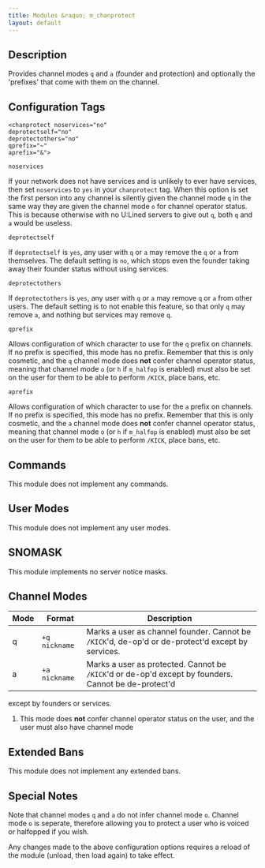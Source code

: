 ```yaml
---
title: Modules &raquo; m_chanprotect
layout: default
---
```


## Description

Provides channel modes `q` and `a` (founder and protection) and optionally the 'prefixes' that come with them on the
channel.

## Configuration Tags

    <chanprotect noservices="no"
    deprotectself="no"
    deprotectothers="no"
    qprefix="~"
    aprefix="&">

`noservices`

If your network does not have services and is unlikely to ever have services, then set `noservices` to `yes` in your 
`chanprotect` tag. When this option is set the first person into any channel is silently given the channel mode `q` in 
the same way they are given the channel mode `o` for channel operator status. This is because otherwise with no U:Lined 
servers to give out `q`, both `q` and `a` would be useless.

`deprotectself`

If `deprotectself` is `yes`, any user with `q` or `a` may remove the `q` or `a` from themselves. The default 
setting is `no`, which stops even the founder taking away their founder status without using 
services.

`deprotectothers`

If `deprotectothers` is `yes`, any user with `q` or `a` may remove `q` or `a` from other users. The default setting
is to not enable this feature, so that only `q` may remove `a`, and nothing but services may remove `q`.

`qprefix`

Allows configuration of which character to use for the `q` prefix on channels. If no prefix is specified, this mode has 
no prefix. Remember that this is only cosmetic, and the `q` channel mode does **not** confer channel operator status, 
meaning that channel mode `o` (or `h` if `m_halfop` is enabled) must also be set on the user for them to be able to 
perform `/KICK`, place bans, etc.

`aprefix`

Allows configuration of which character to use for the `a` prefix on channels. If no prefix is specified, this mode has 
no prefix. Remember that this is only cosmetic, and the `a` channel mode does **not** confer channel operator status, 
meaning that channel mode `o` (or `h` if `m_halfop` is enabled) must also be set on the user for them to be able to 
perform `/KICK`, place bans, etc.

## Commands

This module does not implement any commands.

## User Modes

This module does not implement any user modes.

## SNOMASK

This module implements no server notice masks.

## Channel Modes

Mode | Format | Description
------- | ----------- | ---------
q | `+q nickname` | Marks a user as channel founder. Cannot be `/KICK`'d, de-op'd or de-protect'd except by services.
a | `+a nickname` | Marks a user as protected. Cannot be `/KICK`'d or de-op'd except by founders. Cannot be de-protect'd
except by founders or services.

1) This mode does **not** confer channel operator status on the user, and the user must also have channel mode

## Extended Bans

This module does not implement any extended bans.

## Special Notes

Note that channel modes `q` and `a` do not infer channel mode `o`. Channel mode `o` is seperate, therefore allowing you 
to protect a user who is voiced or halfopped if you wish.

Any changes made to the above configuration options requires a reload of the module (unload, then load again) to take 
effect. 
